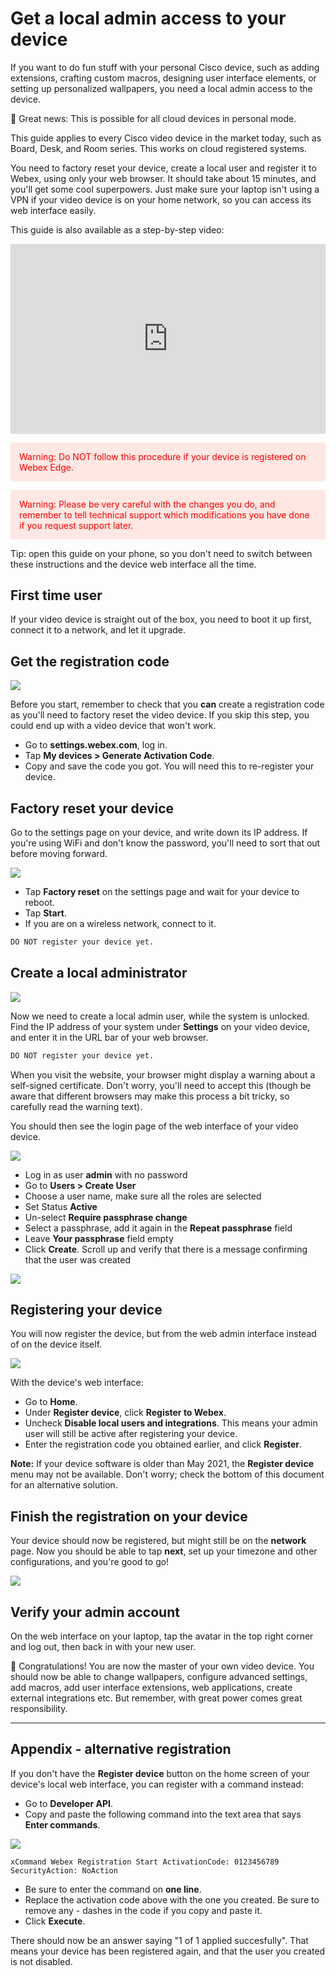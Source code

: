 # Get a local admin access to your device

If you want to do fun stuff with your personal Cisco device, such as adding extensions, crafting custom macros, designing user interface elements, or setting up personalized wallpapers, you need a local admin access to the device.

🎉 Great news: This is possible for all cloud devices in personal mode.

This guide applies to every Cisco video device in the market today, such as Board, Desk, and Room series. This works on cloud registered systems.

You need to factory reset your device, create a local user and register it to Webex, using only your web browser. It should take about 15 minutes, and you'll get some cool superpowers. Just make sure your laptop isn't using a VPN if your video device is on your home network, so you can access its web interface easily.

This guide is also available as a step-by-step video:

<div style="padding-bottom:60.25%; position:relative; display:block; width: 100%; margin-bottom: 1em">
	<iframe src="https://app.vidcast.io/share/embed/0a9d3df5-58da-40b1-aaca-71ffcd922463"
    width="100%" height="100%" title="Webex Device: Getting Local Admin Access" frameborder="0"
    loading="lazy" allowfullscreen style="position:absolute; top:0; left: 0"></iframe>
</div>


<div style="color: red; background: #ffe8e3; padding: 1em">
Warning: Do NOT follow this procedure if your device is registered on Webex Edge.
</div>

<div style="color: red; background: #ffe8e3; margin-top: 1em; padding: 1em">
Warning: Please be very careful with the changes you do, and remember to tell technical support which modifications you have done if you request support later.
</div>

Tip: open this guide on your phone, so you don't need to switch between these instructions and the device web interface all the time.

## First time user

If your video device is straight out of the box, you need to boot it up first, connect it to a network, and let it upgrade.

## Get the registration code

<img src="/doc/images/localadmin/registration-code.png" />

Before you start, remember to check that you **can** create a registration code as you'll need to factory reset the video device. If you skip this step, you could end up with a video device that won't work.

* Go to **settings.webex.com**, log in.
* Tap **My devices > Generate Activation Code**.
* Copy and save the code you got. You will need this to re-register your device.

## Factory reset your device

Go to the settings page on your device, and write down its IP address. If you're using WiFi and don't know the password, you'll need to sort that out before moving forward.

<img src="/doc/images/localadmin/factory-reset.png" />

* Tap **Factory reset** on the settings page and wait for your device to reboot.
* Tap **Start**.
* If you are on a wireless network, connect to it.

```alert
DO NOT register your device yet.
```

## Create a local administrator

<img src="/doc/images/localadmin/network-settings.png" />

Now we need to create a local admin user, while the system is unlocked. Find the IP address of your system under **Settings** on your video device, and enter it in the URL bar of your web browser.

```alert
DO NOT register your device yet.
```

When you visit the website, your browser might display a warning about a self-signed certificate. Don't worry, you'll need to accept this (though be aware that different browsers may make this process a bit tricky, so carefully read the warning text).

You should then see the login page of the web interface of your video device.

<img src="/doc/images/localadmin/login-vega.png" />

* Log in as user **admin** with no password
* Go to **Users > Create User**
* Choose a user name, make sure all the roles are selected
* Set Status **Active**
* Un-select **Require passphrase change**
* Select a passphrase, add it again in the **Repeat passphrase** field
* Leave **Your passphrase** field empty
* Click **Create**. Scroll up and verify that there is a message confirming that the user was created

<img src="/doc/images/localadmin/create-user.png" />

## Registering your device

You will now register the device, but from the web admin interface instead of on the device itself.

<img src="/doc/images/localadmin/register-webex.png" />


With the device's web interface:

* Go to **Home**.
* Under **Register device**, click **Register to Webex**.
* Uncheck **Disable local users and integrations**. This means your admin user will still be active after registering your device.
* Enter the registration code you obtained earlier, and click **Register**.

**Note:** If your device software is older than May 2021, the **Register device** menu may not be available. Don't worry; check the bottom of this document for an alternative solution.

## Finish the registration on your device

Your device should now be registered, but might still be on the **network** page. Now you should be able to tap **next**, set up your timezone and other configurations, and you're good to go!

<img src="/doc/images/localadmin/setup-done.png" />

## Verify your admin account

On the web interface on your laptop, tap the avatar in the top right corner and log out, then back in with your new user.

🥳 Congratulations! You are now the master of your own video device. You should now be able to change wallpapers, configure advanced settings, add macros, add user interface extensions, web applications, create external integrations etc. But remember, with great power comes great responsibility.

---

## Appendix - alternative registration

If you don't have the **Register device** button on the home screen of your device's local web interface, you can register with a command instead:

* Go to **Developer API**.
* Copy and paste the following command into the text area that says **Enter commands**.

<img src="/doc/images/localadmin/register-code.png" />


```
xCommand Webex Registration Start ActivationCode: 0123456789 SecurityAction: NoAction
```

* Be sure to enter the command on **one line**.
* Replace the activation code above with the one you created. Be sure to remove any - dashes in the code if you copy and paste it.
* Click **Execute**.

There should now be an answer saying "1 of 1 applied succesfully".
That means your device has been registered again, and that the user you created is not disabled.

